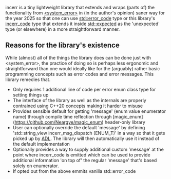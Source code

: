 incerr is a tiny lightweight library that extends and wraps (parts of) the functionality from [<system_error>](https://en.cppreference.com/w/cpp/error.html#System_error) in (in the author's opinion) saner way for the year 2025 so that one can use [std::error_code](https://en.cppreference.com/w/cpp/error/error_code.html) type or this library's [incerr_code](<https://github.com/InCom-0/incerr/blob/main/include/incerr.hpp#L87>) type that extends it inside [std::expected](https://en.cppreference.com/w/cpp/utility/expected/) as the 'unexpected' type (or elsewhere) in a more straightforward manner.

## Reasons for the library's existence ##

While (almost) all of the things the library does can be done just with <system_error>, the practice of doing so is perhaps less ergonomic and straightforward than one would ideally like for the (arguably) rather basic programming concepts such as error codes and error messages. This library remedies that.

* Only requires 1 additional line of code per error enum class type for setting things up
* The interface of the library as well as the internals are properly contrained using C++20 concepts making it harder to misuse
* Provides sensible default for getting 'message' (enum value enumerator name) through compile time reflection through [magic_enum] (<https://github.com/Neargye/magic_enum>) header-only library
* User can optionally override the default 'message' by defining 'std::string_view incerr_msg_dispatch (ENUM_T)' in a way so that it gets picked up by [ADL](https://en.cppreference.com/w/cpp/language/adl). The library will then automatically use it instead of the default implementation
* Optionally provides a way to supply additional custom 'message' at the point where incerr_code is emitted which can be used to provide additional information 'on top of' the regular 'message' that's based solely on enumerator.
* If opted out from the above emmits vanilla std::error_code
